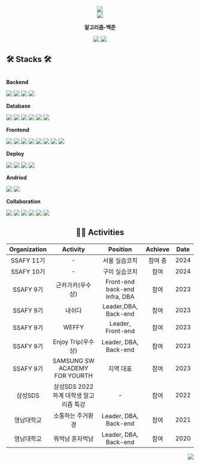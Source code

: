 <div align="center">
    <img src = "https://capsule-render.vercel.app/api?type=waving&color=gradient&height=300&section=header&text=THISISEUNJIN&fontSize=90&animation=fadeIn&fontAlignY=38&desc=가치창출을%20목표로하는%20개발자%20서은진입니다!&descAlignY=51&descAlign=62"/>
</div>
<div align="center">
    <img src = "http://github-profile-summary-cards.vercel.app/api/cards/profile-details?username=thisiseunjin&theme=transparent"/>
<span>
    <p><strong>알고리즘-백준</strong></p>
    <img src="http://mazassumnida.wtf/api/v2/generate_badge?boj=hara0822">
</span>
<span>
    <img src="https://github-readme-stats.vercel.app/api/top-langs/?username=thisiseunjin&layout=compact"/>
</span>
</div>

## 🛠 Stacks 🛠

<div style="display:flex; flex-direction:column; align-items:flex-start;">
 <!-- Backend -->
    <p><strong>Backend</strong></p>
    <div>
        <img src="https://img.shields.io/badge/Java-007396?style=for-the-badge&logo=Java&logoColor=white"/> 
        <img src="https://img.shields.io/badge/Spring Boot-6DB33F?style=for-the-badge&logo=spring boot&logoColor=white"/>
        <img src="https://img.shields.io/badge/Spring Security-6DB33F?style=for-the-badge&logo=springsecurity&logoColor=white"/>
        <img src="https://img.shields.io/badge/Spring Cloud-6DB33F?style=for-the-badge&logo=spring&logoColor=white"/>
    </div>
    <p><strong>Database</strong></p>
    <div>
        <img src="https://img.shields.io/badge/hibernate-59666C?style=for-the-badge&logo=hibernate&logoColor=white"/>
        <img src="https://img.shields.io/badge/mysql-4479A1?style=for-the-badge&logo=mysql&logoColor=white"/>
        <img src="https://img.shields.io/badge/mongoDb-47A248?style=for-the-badge&logo=mongoDb&logoColor=white"/>
        <img src="https://img.shields.io/badge/redis-DC382D?style=for-the-badge&logo=redis&logoColor=white"/>
        <img src="https://img.shields.io/badge/firebase-FFCA28?style=for-the-badge&logo=firebase&logoColor=white"/>
        <img src="https://img.shields.io/badge/amazons3-569A31?style=for-the-badge&logo=amazons3&logoColor=white"/>
    </div>
    <p><strong>Frontend</strong></p>
    <div>
     <img src="https://img.shields.io/badge/React-61DAFB?style=for-the-badge&logo=react&logoColor=white"/>
        <img src="https://img.shields.io/badge/MUI-007FFF?style=for-the-badge&logo=mui&logoColor=white"/>
        <img src="https://img.shields.io/badge/redux-764ABC?style=for-the-badge&logo=redux&logoColor=white"/>
        <img src="https://img.shields.io/badge/html5-E34F26?style=for-the-badge&logo=html5&logoColor=white"/>
         <img src="https://img.shields.io/badge/css-1572B6?style=for-the-badge&logo=css3&logoColor=white"/>
       <img src="https://img.shields.io/badge/javascript-F7DF1E?style=for-the-badge&logo=javascript&logoColor=white"/>
       <img src ="https://img.shields.io/badge/React_Router-CA4245?style=for-the-badge&logo=react-router&logoColor=white"/>
       <img src ="https://img.shields.io/badge/npm-CB3837?style=for-the-badge&logo=npm&logoColor=white"/>
    </div>
    <p><strong>Deploy</strong></p>
    <div>
        <img src="https://img.shields.io/badge/docker-2496ED?style=for-the-badge&logo=docker&logoColor=white"/>
        <img src="https://img.shields.io/badge/jenkins-D24939?style=for-the-badge&logo=jenkins&logoColor=white"/>
        <img src="https://img.shields.io/badge/aws-232F3E?style=for-the-badge&logo=amazonaws&logoColor=white"/>
        <img src="https://img.shields.io/badge/nginx-009639?style=for-the-badge&logo=nginx&logoColor=white"/>
    </div>
    <p><strong>Andriod</strong></p>
    <div>
        <img src="https://img.shields.io/badge/Android Studio-3DDC84?style=for-the-badge&logo=androidstudio&logoColor=white"/>
        <img src="https://img.shields.io/badge/flutter-02569B?style=for-the-badge&logo=flutter&logoColor=white"/>
    </div>
    <p><strong>Collaboration</strong></p>
    <div>
        <img src="https://img.shields.io/badge/git-F05032?style=for-the-badge&logo=git&logoColor=white"/>
        <img src="https://img.shields.io/badge/jira-0052CC?style=for-the-badge&logo=jira&logoColor=white"/>
        <img src="https://img.shields.io/badge/notion-000000?style=for-the-badge&logo=notion&logoColor=white"/>
        <img src="https://img.shields.io/badge/figma-F24E1E?style=for-the-badge&logo=figma&logoColor=white"/>
        <img src="https://img.shields.io/badge/swagger-85EA2D?style=for-the-badge&logo=swagger&logoColor=white"/>
        <img src="https://img.shields.io/badge/postman-FF6C37?style=for-the-badge&logo=postman&logoColor=white"/>
    </div>
</div>

<div align="center">
<h2>🏃‍♀️ Activities </h2>

| Organization |                Activity                |               Position                | Achieve | Date |
| :----------: | :------------------------------------: | :-----------------------------------: | :-----: | :--: |
|  SSAFY 11기   |          -            | 서울 실습코치 |  참여 중  | 2024 |
|  SSAFY 10기   |          -            | 구미 실습코치 |  참여  | 2024 |
|  SSAFY 9기   |            근카가카(우수상)            | Front-end<br/>back-end<br/>Infra, DBA |  참여   | 2023 |
|  SSAFY 9기   |                 내쉬다                 |         Leader,DBA, Back-end          |  참여   | 2023 |
|  SSAFY 9기   |                 WEFFY                  |         Leader,<br/>Front-end         |  참여   | 2023 |
|  SSAFY 9기   |           Enjoy Trip(우수상)           |         Leader, DBA, Back-end         |  참여   | 2023 |
|  SSAFY 9기   |     SAMSUNG SW ACADEMY FOR YOURTH      |               지역 대표               | 참여 | 2023 |
|   삼성SDS    | 삼성SDS 2022 하계 대학생 알고리즘 특강 |                   -                   |  참여   | 2022 |
|  영남대학교  |           소통하는 주거환경            |         Leader, DBA, Back-end         |  참여   | 2021 |
|  영남대학교  |            뭐먹냠 혼자먹냠             |         Leader, DBA, Back-end         |  참여   | 2020 |

</div>

<p align="right">
 <a href="https://hits.seeyoufarm.com"><img src="https://hits.seeyoufarm.com/api/count/incr/badge.svg?url=https%3A%2F%2Fgithub.com%2Fthisiseunjin&count_bg=%233D44C8&title_bg=%23555555&icon=github.svg&icon_color=%23E7E7E7&title=hits&edge_flat=false"/></a>
</p>

</div>
